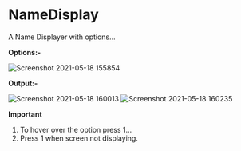 # NameDisplay
A Name Displayer with options...

**Options:-**

![Screenshot 2021-05-18 155854](https://user-images.githubusercontent.com/53974644/118637603-9f26fb00-b7f3-11eb-9bbe-1c2d1f784320.png)


**Output:-**

![Screenshot 2021-05-18 160013](https://user-images.githubusercontent.com/53974644/118637727-c087e700-b7f3-11eb-85b3-9fbef12d5806.png)
![Screenshot 2021-05-18 160235](https://user-images.githubusercontent.com/53974644/118637774-cb427c00-b7f3-11eb-9b81-adf44ccafbbb.png)


**Important**
1. To hover over the option press 1...
2. Press 1 when screen not displaying.
